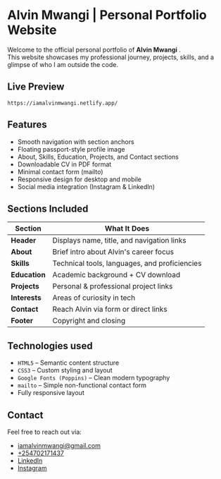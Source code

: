 # Alvin Mwangi | Personal Portfolio Website

Welcome to the official personal portfolio of **Alvin Mwangi** .<br>
This website showcases my professional journey, projects, skills, and a glimpse of who I am outside the code.


## Live Preview
    https://iamalvinmwangi.netlify.app/

##  Features

- Smooth navigation with section anchors
- Floating passport-style profile image
- About, Skills, Education, Projects, and Contact sections
- Downloadable CV in PDF format
- Minimal contact form (mailto)
- Responsive design for desktop and mobile
- Social media integration (Instagram & LinkedIn)


## Sections Included

| Section        | What It Does |
|----------------|--------------|
| **Header**     | Displays name, title, and navigation links |
| **About**      | Brief intro about Alvin's career focus |
| **Skills**     | Technical tools, languages, and proficiencies |
| **Education**  | Academic background + CV download |
| **Projects**   | Personal & professional project links |
| **Interests**  | Areas of curiosity in tech |
| **Contact**    | Reach Alvin via form or direct links |
| **Footer**     | Copyright and closing |


## Technologies used

- `HTML5` – Semantic content structure  
- `CSS3` – Custom styling and layout  
- `Google Fonts (Poppins)` – Clean modern typography  
- `mailto` – Simple non-functional contact form  
- Fully responsive layout


## Contact

Feel free to reach out via:

- [iamalvinmwangi@gmail.com](mailto:iamalvinmwangi@gmail.com)
-  [+254702171437](tel:+254702171437)
-  [LinkedIn](https://www.linkedin.com/in/iamalvinmwangi/)
-  [Instagram](https://www.instagram.com/iamalvinmwangi/)

